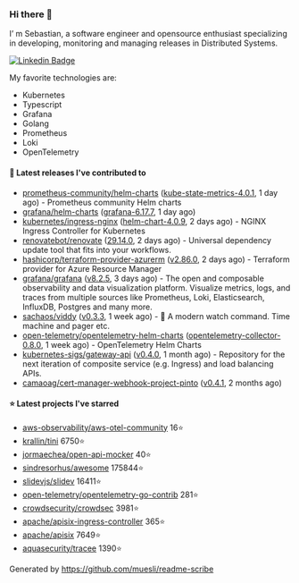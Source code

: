 ### Hi there 👋

I’ m Sebastian, a software engineer and opensource enthusiast specializing in developing, monitoring and managing releases in Distributed Systems.

[![Linkedin Badge](https://img.shields.io/badge/-LinkedIn-blue?style=flat&logo=Linkedin&logoColor=white&link=https://www.linkedin.com/in/sebastian-poxhofer/)](https://www.linkedin.com/in/sebastian-poxhofer/)

My favorite technologies are:
 - Kubernetes
 - Typescript
 - Grafana
 - Golang
 - Prometheus
 - Loki
 - OpenTelemetry




#### 🚀 Latest releases I've contributed to

- [prometheus-community/helm-charts](https://github.com/prometheus-community/helm-charts) ([kube-state-metrics-4.0.1](https://github.com/prometheus-community/helm-charts/releases/tag/kube-state-metrics-4.0.1), 1 day ago) - Prometheus community Helm charts
- [grafana/helm-charts](https://github.com/grafana/helm-charts) ([grafana-6.17.7](https://github.com/grafana/helm-charts/releases/tag/grafana-6.17.7), 1 day ago)
- [kubernetes/ingress-nginx](https://github.com/kubernetes/ingress-nginx) ([helm-chart-4.0.9](https://github.com/kubernetes/ingress-nginx/releases/tag/helm-chart-4.0.9), 2 days ago) - NGINX Ingress Controller for Kubernetes
- [renovatebot/renovate](https://github.com/renovatebot/renovate) ([29.14.0](https://github.com/renovatebot/renovate/releases/tag/29.14.0), 2 days ago) - Universal dependency update tool that fits into your workflows.
- [hashicorp/terraform-provider-azurerm](https://github.com/hashicorp/terraform-provider-azurerm) ([v2.86.0](https://github.com/hashicorp/terraform-provider-azurerm/releases/tag/v2.86.0), 2 days ago) - Terraform provider for Azure Resource Manager
- [grafana/grafana](https://github.com/grafana/grafana) ([v8.2.5](https://github.com/grafana/grafana/releases/tag/v8.2.5), 3 days ago) - The open and composable observability and data visualization platform. Visualize metrics, logs, and traces from multiple sources like Prometheus, Loki, Elasticsearch, InfluxDB, Postgres and many more. 
- [sachaos/viddy](https://github.com/sachaos/viddy) ([v0.3.3](https://github.com/sachaos/viddy/releases/tag/v0.3.3), 1 week ago) - 👀 A modern watch command. Time machine and pager etc.
- [open-telemetry/opentelemetry-helm-charts](https://github.com/open-telemetry/opentelemetry-helm-charts) ([opentelemetry-collector-0.8.0](https://github.com/open-telemetry/opentelemetry-helm-charts/releases/tag/opentelemetry-collector-0.8.0), 1 week ago) - OpenTelemetry Helm Charts
- [kubernetes-sigs/gateway-api](https://github.com/kubernetes-sigs/gateway-api) ([v0.4.0](https://github.com/kubernetes-sigs/gateway-api/releases/tag/v0.4.0), 1 month ago) - Repository for the next iteration of composite service (e.g. Ingress) and load balancing APIs.
- [camaoag/cert-manager-webhook-project-pinto](https://github.com/camaoag/cert-manager-webhook-project-pinto) ([v0.4.1](https://github.com/camaoag/cert-manager-webhook-project-pinto/releases/tag/v0.4.1), 2 months ago)

#### ⭐ Latest projects I've starred

- [aws-observability/aws-otel-community](https://github.com/aws-observability/aws-otel-community}) 16⭐
- [krallin/tini](https://github.com/krallin/tini}) 6750⭐
- [jormaechea/open-api-mocker](https://github.com/jormaechea/open-api-mocker}) 40⭐
- [sindresorhus/awesome](https://github.com/sindresorhus/awesome}) 175844⭐
- [slidevjs/slidev](https://github.com/slidevjs/slidev}) 16411⭐
- [open-telemetry/opentelemetry-go-contrib](https://github.com/open-telemetry/opentelemetry-go-contrib}) 281⭐
- [crowdsecurity/crowdsec](https://github.com/crowdsecurity/crowdsec}) 3981⭐
- [apache/apisix-ingress-controller](https://github.com/apache/apisix-ingress-controller}) 365⭐
- [apache/apisix](https://github.com/apache/apisix}) 7649⭐
- [aquasecurity/tracee](https://github.com/aquasecurity/tracee}) 1390⭐



Generated by https://github.com/muesli/readme-scribe
